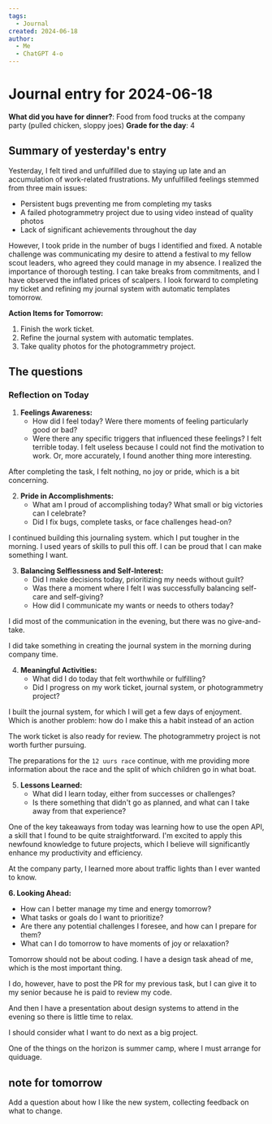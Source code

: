 ```yaml
---
tags:
  - Journal
created: 2024-06-18
author:
  - Me
  - ChatGPT 4-o
---
```


# Journal entry for 2024-06-18

**What did you have for dinner?**: Food from food trucks at the company party (pulled chicken, sloppy joes)
**Grade for the day**: 4

## Summary of yesterday's entry

Yesterday, I felt tired and unfulfilled due to staying up late and an accumulation of work-related frustrations. My unfulfilled feelings stemmed from three main issues:

- Persistent bugs preventing me from completing my tasks
- A failed photogrammetry project due to using video instead of quality photos
- Lack of significant achievements throughout the day

However, I took pride in the number of bugs I identified and fixed. A notable challenge was communicating my desire to attend a festival to my fellow scout leaders, who agreed they could manage in my absence. I realized the importance of thorough testing. I can take breaks from commitments, and I have observed the inflated prices of scalpers.
I look forward to completing my ticket and refining my journal system with automatic templates tomorrow.

**Action Items for Tomorrow:**

1. Finish the work ticket.
2. Refine the journal system with automatic templates.
3. Take quality photos for the photogrammetry project.

## The questions

### Reflection on Today

1. **Feelings Awareness:**
   - How did I feel today? Were there moments of feeling particularly good or bad?
   - Were there any specific triggers that influenced these feelings?
I felt terrible today. I felt useless because I could not find the motivation to work. Or, more accurately, I found another thing more interesting.

After completing the task, I felt nothing, no joy or pride, which is a bit concerning.

2. **Pride in Accomplishments:**
   - What am I proud of accomplishing today? What small or big victories can I celebrate?
   - Did I fix bugs, complete tasks, or face challenges head-on?

I continued building this journaling system. which I put tougher in the morning.
I used years of skills to pull this off.
I can be proud that I can make something I want.

3. **Balancing Selflessness and Self-Interest:**
   - Did I make decisions today, prioritizing my needs without guilt?
   - Was there a moment where I felt I was successfully balancing self-care and self-giving?
   - How did I communicate my wants or needs to others today?

I did most of the communication in the evening, but there was no give-and-take.

I did take something in creating the journal system in the morning during company time.

4. **Meaningful Activities:**
   - What did I do today that felt worthwhile or fulfilling?
   - Did I progress on my work ticket, journal system, or photogrammetry project?

I built the journal system, for which I will get a few days of enjoyment.
Which is another problem: how do I make this a habit instead of an action

The work ticket is also ready for review.
The photogrammetry project is not worth further pursuing.

The preparations for the `12 uurs race` continue, with me providing more information about the race and the split of which children go in what boat.

5. **Lessons Learned:**
   - What did I learn today, either from successes or challenges?
   - Is there something that didn't go as planned, and what can I take away from that experience?

One of the key takeaways from today was learning how to use the open API, a skill that I found to be quite straightforward. I'm excited to apply this newfound knowledge to future projects, which I believe will significantly enhance my productivity and efficiency.

At the company party, I learned more about traffic lights than I ever wanted to know.

**6. Looking Ahead:**

- How can I better manage my time and energy tomorrow?
- What tasks or goals do I want to prioritize?
- Are there any potential challenges I foresee, and how can I prepare for them?
- What can I do tomorrow to have moments of joy or relaxation?

Tomorrow should not be about coding. I have a design task ahead of me, which is the most important thing.

I do, however, have to post the PR for my previous task, but I can give it to my senior because he is paid to review my code.

And then I have a presentation about design systems to attend in the evening so there is little time to relax.

I should consider what I want to do next as a big project.

One of the things on the horizon is summer camp, where I must arrange for quiduage.

## note for tomorrow

Add a question about how I like the new system, collecting feedback on what to change.
